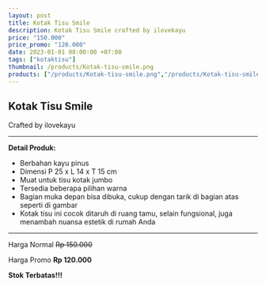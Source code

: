 ```yaml
---
layout: post
title: Kotak Tisu Smile
description: Kotak Tisu Smile crafted by ilovekayu
price: "150.000"
price_promo: "120.000"
date: 2023-01-01 08:00:00 +07:00
tags: ["kotaktisu"]
thumbnail: /products/Kotak-tisu-smile.png
products: ["/products/Kotak-tisu-smile.png","/products/Kotak-tisu-smile-(1).png","/products/Kotak-tisu-smile-(2).png","/products/Kotak-tisu-smile-(3).png"]
---
```


## Kotak Tisu Smile ##

Crafted by ilovekayu

---

**Detail Produk:**

* Berbahan kayu pinus
* Dimensi P 25 x L 14 x T 15 cm
* Muat untuk tisu kotak jumbo
* Tersedia beberapa pilihan warna
* Bagian muka depan bisa dibuka, cukup dengan tarik di bagian atas seperti di gambar
* Kotak tisu ini cocok ditaruh di ruang tamu, selain fungsional, juga menambah nuansa estetik di rumah Anda

---

Harga Normal ~~Rp 150.000~~

Harga Promo **Rp 120.000**

**Stok Terbatas!!!**

